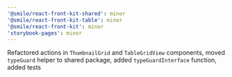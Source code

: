 ```yaml
---
'@smile/react-front-kit-shared': minor
'@smile/react-front-kit-table': minor
'@smile/react-front-kit': minor
'storybook-pages': minor
---
```


Refactored actions in `ThumbnailGrid` and `TableGridView` components, moved `typeGuard` helper to shared package, added `typeGuardInterface` function, added tests
